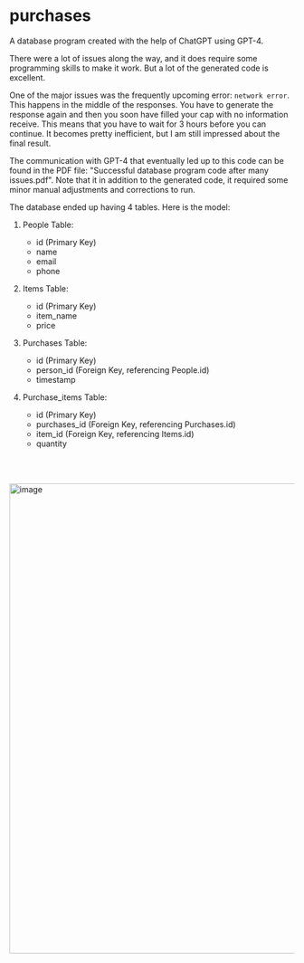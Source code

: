# purchases
A database program created with the help of ChatGPT using GPT-4. 

There were a lot of issues along the way, and it does require some programming skills to make it work. But a lot of the generated code is excellent. 

One of the major issues was the frequently upcoming error: `network error`. This happens in the middle of the responses. You have to generate the response again and then you soon have filled your cap with no information receive. This means that you have to wait for 3 hours before you can continue. It becomes pretty inefficient, but I am still impressed about the final result. 

The communication with GPT-4 that eventually led up to this code can be found in the PDF file: "Successful database program code after many issues.pdf". Note that it in addition to the generated code, it required some minor manual adjustments and corrections to run.

The database ended up having 4 tables. Here is the model:

1. People Table:
   - id (Primary Key)
   - name
   - email
   - phone


2. Items Table:
   - id (Primary Key)
   - item_name
   - price


3. Purchases Table:
   - id (Primary Key)
   - person_id (Foreign Key, referencing People.id)
   - timestamp


4. Purchase_items Table:
   - id (Primary Key)
   - purchases_id (Foreign Key, referencing Purchases.id)
   - item_id (Foreign Key, referencing Items.id)
   - quantity
   

<br/><br/>
   
   <img width="831" alt="image" src="https://user-images.githubusercontent.com/1498298/227059513-ed406ef7-af94-460a-806f-946b6b496a97.png">


<br/><br/>
